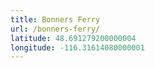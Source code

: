 ```yaml
---
title: Bonners Ferry
url: /bonners-ferry/
latitude: 48.691279200000004
longitude: -116.31614080000001
---
```

